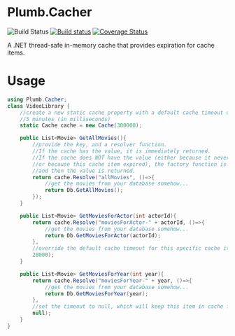# Plumb.Cacher

![Build Status](https://travis-ci.org/TwitchBronBron/Plumb.Cacher.svg?branch=master)
[![Build status](https://ci.appveyor.com/api/projects/status/knn6laqdeusq053g?svg=true)](https://ci.appveyor.com/project/TwitchBronBron/plumb-cacher)
[![Coverage Status](https://coveralls.io/repos/github/TwitchBronBron/Plumb.Cacher/badge.svg?branch=master)](https://coveralls.io/github/TwitchBronBron/Plumb.Cacher?branch=master)

A .NET thread-safe in-memory cache that provides expiration for cache items. 


# Usage

```csharp
using Plumb.Cacher;
class VideoLibrary {
    //create a new static cache property with a default cache timeout of 
    //5 minutes (in milliseconds)
    static Cache cache = new Cache(300000);

    public List<Movie> GetAllMovies(){
        //provide the key, and a resolver function.
        //If the cache has the value, it is immediately returned.
        //If the cache does NOT have the value (either because it never had it
        //or because this cache item expired), the factory function is called,
        //and then the value is returned. 
        return cache.Resolve("allMovies", ()=>{
            //get the movies from your database somehow...
            return Db.GetAllMovies();
        });
    }

    public List<Movie> GetMoviesForActor(int actorId){
        return cache.Resolve("moviesForActor-" + actorId, ()=>{
            //get the movies from your database somehow...
            return Db.GetMoviesForActor(actorId);
        }, 
        //override the default cache timeout for this specific cache item
        20000);
    }

    public List<Movie> GetMoviesForYear(int year){
        return cache.Resolve("moviesForYear-" + year, ()=>{
            //get the movies from your database somehow...
            return Db.GetMoviesForYear(year);
        }, 
        //set the timeout to null, which will keep this item in cache forever
        null);
    }
}
```
    


